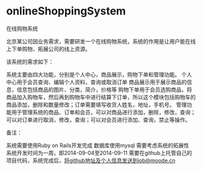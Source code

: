 onlineShoppingSystem
====================

在线购物系统

北京某公司因业务需求，需要研发一个在线购物系统，系统的作用是让用户能在线上下单购物，拓展公司的线上资源。

该系统的需求如下：

系统主要由四大功能，分别是个人中心，商品展示，购物下单和管理功能。
个人中心用于会员查询、编辑个人资料，查询或取消订单
商品展示用于展示商品的信息，信息包括商品的图片、分类，简介，价格等
购物下单用于会员选购商品，将商品加入购物车，然后再到购物车中进行结算下订单，所以这个模块包括购物车的商品添加，删除和数量修改；订单需要填写收货人姓名，地址，手机号。
管理功能用于管理系统的商品、订单和会员，可以对商品进行添加，删除，修改，查询；可以对订单进行取消，修改，查询；可以对会员进行添加、查询，禁止等操作。

备注：

系统需要使用Ruby on Rails开发完成
数据库使用mysql
需要考虑系统的拓展性
系统开发时间为一周，即2014-09-04至2014-09-11
需要在github上托管自己的项目代码，系统完成后，将github地址及个人信息发送到job@moode.cn
